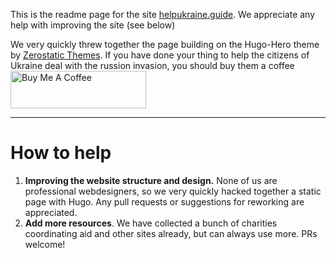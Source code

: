 This is the readme page for the site [helpukraine.guide](helpukraine.guide). We appreciate any help with improving the site (see below)

We very quickly threw together the page building on the Hugo-Hero theme by [Zerostatic Themes](https://www.zerostatic.io/theme/hugo-hero/). If you have done your thing to help the citizens of Ukraine deal with the russion invasion, you should buy them a coffee <a href="https://www.buymeacoffee.com/zerostatic" target="_blank"><img src="https://cdn.buymeacoffee.com/buttons/v2/default-yellow.png" alt="Buy Me A Coffee" style="height: 60px !important;width: 217px !important;" ></a>

---

# How  to help

1. **Improving the website structure and design.** None of us are professional webdesigners, so we very quickly hacked together a static page with Hugo. Any pull requests or suggestions for reworking are appreciated.
2. **Add more resources**. We have collected a bunch of charities coordinating aid and other sites already, but can always use more. PRs welcome!



